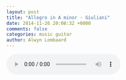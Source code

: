 ```yaml
---
layout: post
title: "Allegro in A minor - Giuliani"
date: 2014-11-26 20:08:32 +0000
comments: false
categories: music guitar
author: Alwyn Lombaard
---
```



<audio controls>
  <source src="/music/Giuliani Allegro in A Minor_20141126_192344.mp3" type="audio/mpeg">
</audio>
